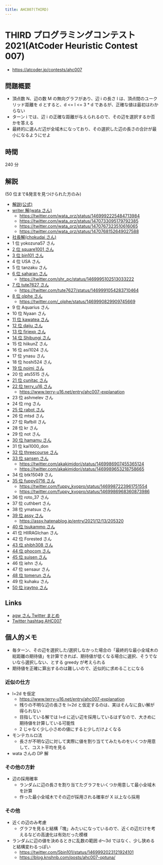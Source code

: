 ```yaml
---
title: AHC007(THIRD)
---
```


# THIRD プログラミングコンテスト 2021(AtCoder Heuristic Contest 007)

- https://atcoder.jp/contests/ahc007

## 問題概要

- 頂点数 N、辺の数 M の無向グラフがあり、辺 i の長さ l は、頂点間のユークリッド距離を d とすると、d <= l <= 3 \* d であるが、正確な値は最初はわからない
- ターン i では、辺 i の正確な距離が与えられるので、その辺を選択するか否かを答える
- 最終的に選んだ辺が全域木になっており、その選択した辺の長さの合計が最小になるようにせよ

## 時間

240 分

## 解説

(50 位まで&発言を見つけられた方のみ)

- [解説(公式)](https://atcoder.jp/contests/ahc007/editorial)
- [writer 解(wata さん)](https://twitter.com/wata_orz/status/1469986628517376004)
  - https://twitter.com/wata_orz/status/1469992225484713984
  - https://twitter.com/wata_orz/status/1470733095179792385
  - https://twitter.com/wata_orz/status/1470767323510616065
  - https://twitter.com/wata_orz/status/1470768152649027588
- [社長解(chokudai さん)](https://twitter.com/chokudai/status/1469987427393892353)
- 1 位 yokozuna57 さん
- [2 位 square1001 さん](https://twitter.com/square10011/status/1469986298685722633)
- [3 位 bin101 さん](https://twitter.com/5bin101/status/1469992023121924101)
- 4 位 USA さん
- 5 位 tanzaku さん
- [6 位 saharan さん](https://twitter.com/shr_pc/status/1469989780809478147)
  - https://twitter.com/shr_pc/status/1469995102513033222
- [7 位 tute7627 さん](https://twitter.com/tute7627/status/1469986542563491840)
  - https://twitter.com/tute7627/status/1469991054283710464
- [8 位 olphe さん](https://twitter.com/_olphe/status/1469985927556927494)
  - https://twitter.com/_olphe/status/1469990829909745669
- 9 位 Aquarius さん
- 10 位 Nyaan さん
- [11 位 kawatea さん](https://twitter.com/kawatea03/status/1469987323610013700)
- [12 位 daiju さん](https://twitter.com/WniKwo/status/1469987016536629248)
- [13 位 firiexp さん](https://twitter.com/m_idiri/status/1469986645013561346)
- [14 位 Shibungi さん](https://twitter.com/Shibungi_kyopro/status/1469987076926238720)
- 15 位 hiikunZ さん
- 16 位 asi1024 さん
- 17 位 ynasu さん
- 18 位 hoshi524 さん
- [19 位 noimi さん](https://twitter.com/noimi_kyopro/status/1469986997582594050)
- 20 位 ats5515 さん
- [21 位 cunitac さん](https://twitter.com/CUteNeuron/status/1469987798388453381)
- [22 位 terry_u16 さん](https://twitter.com/terry_u16/status/1469991344982888448)
  - https://www.terry-u16.net/entry/ahc007-explanation
- 23 位 ashmelev さん
- 24 位 rng さん
- [25 位 rabot さん](https://twitter.com/tanaka_a8/status/1470010825666891785)
- 26 位 mtsd さん
- 27 位 Rafbill さん
- 28 位 kr さん
- 29 位 not さん
- [30 位 hamamu さん](https://twitter.com/hamamu_kyopro/status/1470007379609931777)
- 31 位 kai1000_don
- [32 位 threecourse さん](https://twitter.com/threecourse/status/1469986759274803204)
- [33 位 sansen さん](https://twitter.com/akakimidori/status/1469986752370995206)
  - https://twitter.com/akakimidori/status/1469986907455365124
  - https://twitter.com/akakimidori/status/1469989653218758665
- 34 位 btk15049 さん
- [35 位 fuppy0716 さん](https://twitter.com/fuppy_kyopro/status/1469986470257901570)
  - https://twitter.com/fuppy_kyopro/status/1469987223961751554
  - https://twitter.com/fuppy_kyopro/status/1469986968360873986
- 36 位 roto_37 さん
- 37 位 cuthbert さん
- 38 位 ymatsux さん
- [39 位 assy さん](https://twitter.com/assy1028/status/1469988350279176192)
  - https://assy.hatenablog.jp/entry/2021/12/13/205320
- [40 位 tsukammo さん](https://twitter.com/tsukammo/status/1469985929826021376)
- 41 位 HIIRAGIchan さん
- 42 位 Forested さん
- [43 位 shibh308 さん](https://twitter.com/shibh308/status/1469986167567581186)
- [44 位 phocom さん](https://twitter.com/_phocom/status/1469995485239078913)
- [45 位 suisen さん](https://twitter.com/_su1sen/status/1469986769383079937)
- 46 位 iehn さん
- 47 位 sensaur さん
- [48 位 tomerun さん](https://twitter.com/tomerun/status/1469986110281760774)
- 49 位 kuhaku さん
- [50 位 iraytno さん](https://twitter.com/iray_tno/status/1469989827613700100)

## Links

- [agw さん Twitter まとめ](https://togetter.com/li/1815565)
- [Twitter hashtag AHC007](https://twitter.com/hashtag/AHC007)

## 個人的メモ

- 毎ターン、その辺を選択した/選択しなかった場合の「最終的な最小全域木の総距離の期待値」を計算できれば、期待値が低くなる場合に選択、そうでないなら選択しない、とする greedy が考えられる
- 期待値を正確に算出するのは難しいので、近似的に求めることになる

### 近似の仕方

- l=2d を仮定
  - https://www.terry-u16.net/entry/ahc007-explanation
  - 残りの不明な辺の長さを l=2d と仮定するのは、実はそんなに良い解が得られない
  - 目指している解では l=d に近い辺を採用しているはずなので、大きめに期待値を計算している可能性
  - 2 じゃなく少し小さめの値にすると少しだけよくなる
- モンテカルロ法
  - 長さが不明な辺に対して実際に値を割り当ててみたものをいくつか用意して、コスト平均を見る
- wata さんの DP 解

### その他の方針

- 辺の採用確率
  - ランダムに辺の長さを割り当てたグラフをいくつか用意して最小全域木を計算
  - 作った最小全域木でその辺が採用される確率が X 以上なら採用

### その他

- 近くの辺のみ考慮
  - グラフを見ると結構「塊」みたいになっているので、近くの辺だけを考えるなどの高速化は有効だった模様
- ランダムに辺の値を決めるときに乱数の範囲 d〜3d ではなく、少し狭めると結構変わるっぽい
  - https://twitter.com/5bin101/status/1469992023121924101
  - https://blog.knshnb.com/posts/ahc007-optuna/
